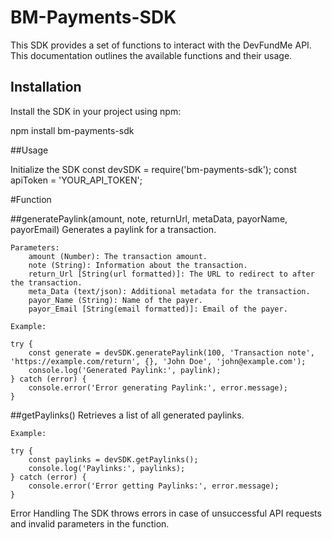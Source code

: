 # BM-Payments-SDK
This SDK provides a set of functions to interact with the DevFundMe API. This documentation outlines the available functions and their usage.

## Installation

Install the SDK in your project using npm:

npm install bm-payments-sdk

##Usage

Initialize the SDK
const devSDK = require('bm-payments-sdk');
const apiToken = 'YOUR_API_TOKEN';

#Function

##generatePaylink(amount, note, returnUrl, metaData, payorName, payorEmail)
Generates a paylink for a transaction.

    Parameters:
        amount (Number): The transaction amount.
        note (String): Information about the transaction.
        return_Url [String(url formatted)]: The URL to redirect to after the transaction.
        meta_Data (text/json): Additional metadata for the transaction.
        payor_Name (String): Name of the payer.
        payor_Email [String(email formatted)]: Email of the payer.

    Example:

    try {
        const generate = devSDK.generatePaylink(100, 'Transaction note', 'https://example.com/return', {}, 'John Doe', 'john@example.com');
        console.log('Generated Paylink:', paylink);
    } catch (error) {
        console.error('Error generating Paylink:', error.message);
    }

##getPaylinks()
Retrieves a list of all generated paylinks.

    Example:

    try {
        const paylinks = devSDK.getPaylinks();
        console.log('Paylinks:', paylinks);
    } catch (error) {
        console.error('Error getting Paylinks:', error.message);
    }

Error Handling
The SDK throws errors in case of unsuccessful API requests and invalid parameters in the function. 
